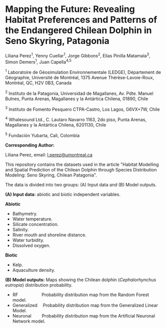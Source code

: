 # Mapping the Future: Revealing Habitat Preferences and Patterns of the Endangered Chilean Dolphin in Seno Skyring, Patagonia
Liliana Perez<sup>1</sup>, Yenny Cuellar<sup>1</sup>, Jorge Gibbons<sup>2</sup>, Elias Pinilla Matamala<sup>3</sup>, Simon Demers<sup>1</sup>, Juan Capella<sup>4,5</sup>

<sup>1</sup> Laboratoire de Géosimulation Environnementale (LEDGE), Département de Géographie, Université de Montréal, 1375 Avenue Thérèse-Lavoie-Roux, Montréal, QC, H2V 0B3, Canada

<sup>2</sup> Instituto de la Patagonia, Universidad de Magallanes, Av. Pdte. Manuel Bulnes, Punta Arenas, Magallanes y la Antártica Chilena, 01890, Chile

<sup>3</sup> Instituto de Fomento Pesquero CTPA-Castro, Los Lagos, G6VX+7W, Chile

<sup>4</sup> Whalesound Ltd., C. Lautaro Navarro 1163, 2do piso, Punta Arenas, Magallanes y la Antártica Chilena, 6201130, Chile

<sup>5</sup> Fundación Yubarta, Cali, Colombia

**Corresponding Author:**

Liliana Perez, email: l.perez@umontreal.ca


This repository contains the datasets used in the article "Habitat Modelling and Spatial Prediction of the Chilean Dolphin through Species Distribution Modeling: Seno Skyring, Chilean Patagonia".

The data is divided into two groups: (A) Input data and (B) Model outputs.

**(A) Input data:** abiotic and biotic independent variables.

**Abiotic**
- Bathymetry.
- Water temperature.
- Silicate concentration.
- Salinity.
- River mouth and shoreline distance.
- Water turbidity.
- Dissolved oxygen.

**Biotic**
- Kelp.
- Aquaculture density.

**(B) Model outputs:** Maps showing the Chilean dolphin (_Cephalorhynchus eutropia_) distribution probability.
- RF           &emsp;&emsp;&emsp;&emsp;&nbsp;&nbsp;&nbsp;&nbsp;Probability distribution map from the Random Forest model.
- Generalized&emsp;&nbsp;Probability distribution map from the Generalized Linear Model.
- Neuronal&emsp;&nbsp;&nbsp;&nbsp;&nbsp;&nbsp;Probability distribution map from the Artificial Neuronal Network model. 


